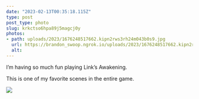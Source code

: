 ```yaml
---
date: "2023-02-13T00:35:18.115Z"
type: post 
post_type: photo
slug: krkctso6hpa89j5magcj0y
photos: 
- path: uploads/2023/1676248517662.kipn2rws3rh24m043b0s9.jpg
  url: https://brandon_swoop.ngrok.io/uploads/2023/1676248517662.kipn2rws3rh24m043b0s9.jpg
  alt: 
---
```

I’m having so much fun playing Link’s Awakening. 

This is one of my favorite scenes in the entire game. 

![](/uploads/2023/1676248517662.kipn2rws3rh24m043b0s9.jpg)
